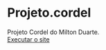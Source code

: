 # Projeto.cordel
Projeto Cordel do Milton Duarte.
<a href="https://matheusdclima.github.io/Projeto.cordel/"> <br>
Executar o site<a/>

